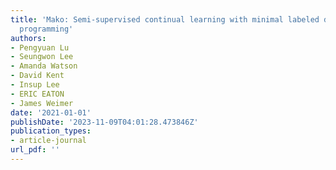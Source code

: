 ```yaml
---
title: 'Mako: Semi-supervised continual learning with minimal labeled data via data
  programming'
authors:
- Pengyuan Lu
- Seungwon Lee
- Amanda Watson
- David Kent
- Insup Lee
- ERIC EATON
- James Weimer
date: '2021-01-01'
publishDate: '2023-11-09T04:01:28.473846Z'
publication_types:
- article-journal
url_pdf: '' 
---
```

